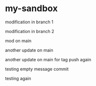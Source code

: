 # my-sandbox

modification in branch 1

modification in branch 2

mod on main

another update on main

another update on main for tag push again

testing empty message commit

testing again